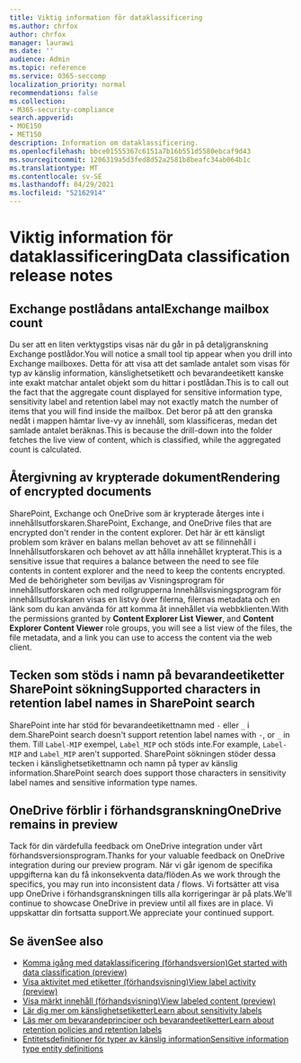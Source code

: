 ```yaml
---
title: Viktig information för dataklassificering
ms.author: chrfox
author: chrfox
manager: laurawi
ms.date: ''
audience: Admin
ms.topic: reference
ms.service: O365-seccomp
localization_priority: normal
recommendations: false
ms.collection:
- M365-security-compliance
search.appverid:
- MOE150
- MET150
description: Information om dataklassificering.
ms.openlocfilehash: bbce01555367c6151a7b16b551d5580ebcaf9d43
ms.sourcegitcommit: 1206319a5d3fed8d52a2581b8beafc34ab064b1c
ms.translationtype: MT
ms.contentlocale: sv-SE
ms.lasthandoff: 04/29/2021
ms.locfileid: "52162914"
---
```

# <a name="data-classification-release-notes"></a><span data-ttu-id="44c23-103">Viktig information för dataklassificering</span><span class="sxs-lookup"><span data-stu-id="44c23-103">Data classification release notes</span></span>


## <a name="exchange-mailbox-count"></a><span data-ttu-id="44c23-104">Exchange postlådans antal</span><span class="sxs-lookup"><span data-stu-id="44c23-104">Exchange mailbox count</span></span>

<span data-ttu-id="44c23-105">Du ser att en liten verktygstips visas när du går in på detaljgranskning Exchange postlådor.</span><span class="sxs-lookup"><span data-stu-id="44c23-105">You will notice a small tool tip appear when you drill into Exchange mailboxes.</span></span> <span data-ttu-id="44c23-106">Detta för att visa att det samlade antalet som visas för typ av känslig information, känslighetsetikett och bevarandeetikett kanske inte exakt matchar antalet objekt som du hittar i postlådan.</span><span class="sxs-lookup"><span data-stu-id="44c23-106">This is to call out the fact that the aggregate count displayed for sensitive information type, sensitivity label and retention label may not exactly match the number of items that you will find inside the mailbox.</span></span> <span data-ttu-id="44c23-107">Det beror på att den granska nedåt i mappen hämtar live-vy av innehåll, som klassificeras, medan det samlade antalet beräknas.</span><span class="sxs-lookup"><span data-stu-id="44c23-107">This is because the drill-down into the folder fetches the live view of content, which is classified, while the aggregated count is calculated.</span></span>


## <a name="rendering-of-encrypted-documents"></a><span data-ttu-id="44c23-108">Återgivning av krypterade dokument</span><span class="sxs-lookup"><span data-stu-id="44c23-108">Rendering of encrypted documents</span></span>

<span data-ttu-id="44c23-109">SharePoint, Exchange och OneDrive som är krypterade återges inte i innehållsutforskaren.</span><span class="sxs-lookup"><span data-stu-id="44c23-109">SharePoint, Exchange, and OneDrive files that are encrypted don't render in the content explorer.</span></span> <span data-ttu-id="44c23-110">Det här är ett känsligt problem som kräver en balans mellan behovet av att se filinnehåll i Innehållsutforskaren och behovet av att hålla innehållet krypterat.</span><span class="sxs-lookup"><span data-stu-id="44c23-110">This is a sensitive issue that requires a balance between the need to see file contents in content explorer and the need to keep the contents encrypted.</span></span> <span data-ttu-id="44c23-111">Med de behörigheter som beviljas av  Visningsprogram för innehållsutforskaren och med rollgrupperna Innehållsvisningsprogram för innehållsutforskaren visas en listvy över filerna, filernas metadata och en länk som du kan använda för att komma åt innehållet via webbklienten.</span><span class="sxs-lookup"><span data-stu-id="44c23-111">With the permissions granted by **Content Explorer List Viewer**, and **Content Explorer Content Viewer** role groups, you will see a list view of the files, the file  metadata, and a link you can use to access the content via the web client.</span></span>

## <a name="supported-characters-in-retention-label-names-in-sharepoint-search"></a><span data-ttu-id="44c23-112">Tecken som stöds i namn på bevarandeetiketter SharePoint sökning</span><span class="sxs-lookup"><span data-stu-id="44c23-112">Supported characters in retention label names in SharePoint search</span></span>

<span data-ttu-id="44c23-113">SharePoint inte har stöd för bevarandeetikettnamn med `-` eller `_` i dem.</span><span class="sxs-lookup"><span data-stu-id="44c23-113">SharePoint search doesn't support retention label names with `-`, or `_` in them.</span></span> <span data-ttu-id="44c23-114">Till `Label-MIP` exempel, `Label_MIP` och stöds inte.</span><span class="sxs-lookup"><span data-stu-id="44c23-114">For example, `Label-MIP` and `Label_MIP` aren't supported.</span></span> <span data-ttu-id="44c23-115">SharePoint sökningen stöder dessa tecken i känslighetsetikettnamn och namn på typer av känslig information.</span><span class="sxs-lookup"><span data-stu-id="44c23-115">SharePoint search does support those characters in sensitivity label names and sensitive information type names.</span></span>

## <a name="onedrive-remains-in-preview"></a><span data-ttu-id="44c23-116">OneDrive förblir i förhandsgranskning</span><span class="sxs-lookup"><span data-stu-id="44c23-116">OneDrive remains in preview</span></span>

<span data-ttu-id="44c23-117">Tack för din värdefulla feedback om OneDrive integration under vårt förhandsversionsprogram.</span><span class="sxs-lookup"><span data-stu-id="44c23-117">Thanks for your valuable feedback on OneDrive integration during our preview program.</span></span> <span data-ttu-id="44c23-118">När vi går igenom de specifika uppgifterna kan du få inkonsekventa data/flöden.</span><span class="sxs-lookup"><span data-stu-id="44c23-118">As we work through the specifics, you may run into inconsistent data / flows.</span></span> <span data-ttu-id="44c23-119">Vi fortsätter att visa upp OneDrive i förhandsgranskningen tills alla korrigeringar är på plats.</span><span class="sxs-lookup"><span data-stu-id="44c23-119">We'll continue to showcase OneDrive in preview until all fixes are in place.</span></span> <span data-ttu-id="44c23-120">Vi uppskattar din fortsatta support.</span><span class="sxs-lookup"><span data-stu-id="44c23-120">We appreciate your continued support.</span></span>


## <a name="see-also"></a><span data-ttu-id="44c23-121">Se även</span><span class="sxs-lookup"><span data-stu-id="44c23-121">See also</span></span>

- [<span data-ttu-id="44c23-122">Komma igång med dataklassificering (förhandsversion)</span><span class="sxs-lookup"><span data-stu-id="44c23-122">Get started with data classification (preview)</span></span>](data-classification-overview.md)
- [<span data-ttu-id="44c23-123">Visa aktivitet med etiketter (förhandsvisning)</span><span class="sxs-lookup"><span data-stu-id="44c23-123">View label activity (preview)</span></span>](data-classification-activity-explorer.md)
- [<span data-ttu-id="44c23-124">Visa märkt innehåll (förhandsvisning)</span><span class="sxs-lookup"><span data-stu-id="44c23-124">View labeled content (preview)</span></span>](data-classification-content-explorer.md)
- [<span data-ttu-id="44c23-125">Lär dig mer om känslighetsetiketter</span><span class="sxs-lookup"><span data-stu-id="44c23-125">Learn about sensitivity labels</span></span>](sensitivity-labels.md)
- [<span data-ttu-id="44c23-126">Läs mer om bevarandeprinciper och bevarandeetiketter</span><span class="sxs-lookup"><span data-stu-id="44c23-126">Learn about retention policies and retention labels</span></span>](retention.md)
- [<span data-ttu-id="44c23-127">Entitetsdefinitioner för typer av känslig information</span><span class="sxs-lookup"><span data-stu-id="44c23-127">Sensitive information type entity definitions</span></span>](sensitive-information-type-entity-definitions.md)
